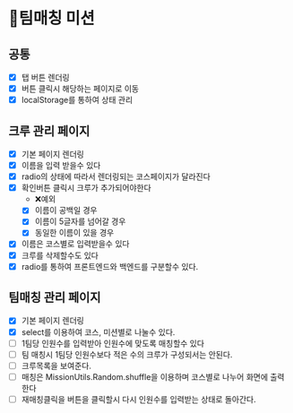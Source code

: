 # 🥤팀매칭 미션

## 공통
  - [x] 탭 버튼 렌더링
  - [x] 버튼 클릭시 해당하는 페이지로 이동
  - [x] localStorage를 통하여 상태 관리

## 크루 관리 페이지
  - [x] 기본 페이지 렌더링
  - [x] 이름을 입력 받을수 있다
  - [x] radio의 상태에 따라서 렌더링되는 코스페이지가 달라진다
  - [x] 확인버튼 클릭시 크루가 추가되어야한다
    - ❌예외
    - [x] 이름이 공백일 경우
    - [x] 이름이 5글자를 넘어갈 경우
    - [x] 동일한 이름이 있을 경우
  - [x] 이름은 코스별로 입력받을수 있다 
  - [x] 크루를 삭제할수도 있다
  - [x] radio를 통하여 프론트엔드와 백엔드를 구분할수 있다.

## 팀매칭 관리 페이지
  - [x] 기본 페이지 렌더링
  - [x] select를 이용하여 코스, 미션별로 나눌수 있다.
  - [ ] 1팀당 인원수를 입력받아 인원수에 맞도록 매칭할수 있다
  - [ ] 팀 매칭시 1팀당 인원수보다 적은 수의 크루가 구성되서는 안된다.
  - [ ] 크루목록을 보여준다.
  - [ ] 매칭은 MissionUtils.Random.shuffle을 이용하며 코스별로 나누어 화면에 출력한다
  - [ ] 재매칭클릭을 버튼을 클릭할시 다시 인원수를 입력받는 상태로 돌아간다.